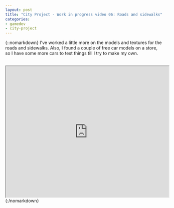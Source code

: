 ```yaml
---
layout: post
title: "City Project - Work in progress video 06: Roads and sidewalks"
categories:
- gamedev
- city-project
---
```


{::nomarkdown}
I've worked a little more on the models and textures for the roads and sidewalks. Also, I found a couple of free car models on a store, so I have some more cars to test things till I try to make my own.<br /><br /><div style="text-align: center;"><iframe height="420" src="http://www.youtube.com/embed/nHJDcxyKbsI" width="520"></iframe></div>
{:/nomarkdown}